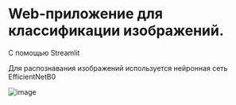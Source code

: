 # Web-приложение для классификации изображений.
С помощью Streamlit

Для распознавания изображений используется нейронная сеть EfficientNetB0

![image](https://user-images.githubusercontent.com/84583675/207605158-ab91799e-1107-4523-8513-2d9679a5c3d0.png)
